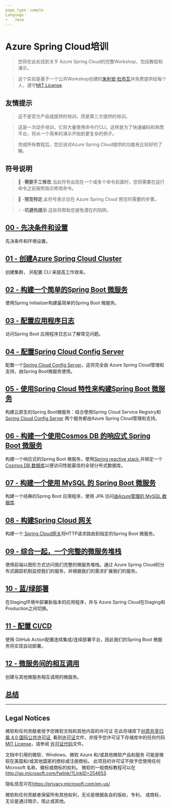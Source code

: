 ```yaml
---
page_type：sample
Language：
-   Java
---
```


# Azure Spring Cloud培训

> 您将在此处找到关于 Azure Spring Cloud的完整Workshop，包括教程和演示。

> 这个实验是基于一个公共Workshop创建的[朱利安·杜布瓦](https://twitter.com/juliendubois)并免费提供给每个人，遵守[MIT License](LICENSE.txt).

## 友情提示

> 这不是官方产品组提供的培训，而是第三方提供的培训。

> 这是一次动手培训，它将大量使用命令行CLI。这样是为了快速编码和熟悉平台，将从一个简单的演示开始到更复杂的例子。

> 完成所有教程后，您应该对Azure  Spring Cloud提供的功能有比较好的了解。

## 符号说明

> 🛑 -**需要手工修改**.当此符号出现在一个或多个命令前面时，您将需要在运行命令之前按照指示修改命令。

> 🚧 -**预览特定**.此符号表示仅在 Azure Spring Cloud 预览时需要的步骤。

> 💡 -**坑避免提示**.这些将帮助您避免潜在的陷阱。

## [00 - 先决条件和设置](00-setup-your-environment/README.md)

先决条件和环境设置。

## [01 - 创建Azure Spring Cloud Cluster ](01-create-an-azure-spring-cloud-instance/README.md)

创建集群， 并配置 CLI 来提高工作效率。

## [02 - 构建一个简单的Spring Boot 微服务](02-build-a-simple-spring-boot-microservice/README.md)

使用Spring Initializer构建最简单的Spring Boot 微服务。

## [03 - 配置应用程序日志](03-configure-monitoring/README.md)

访问Spring Boot 应用程序日志以了解常见问题。

## [04 - 配置Spring Cloud Config Server](04-configure-a-spring-cloud-config-server/README.md)

配置一个[Spring Cloud Config Server](https://cloud.spring.io/spring-cloud-config)，这将完全由 Azure Spring Cloud管理和支持，由Spring Boot微服务使用。

## [05 - 使用Spring Cloud 特性来构建Spring Boot 微服务](05-build-a-spring-boot-microservice-using-spring-cloud-features/README.md)

构建云原生的Spring Boot微服务：结合使用Spring Cloud Service Registry和[Spring Cloud Config Server](https://cloud.spring.io/spring-cloud-config) 两个服务都由Azure Spring Cloud管理和支持。

## [06 - 构建一个使用Cosmos DB 的响应式 Spring Boot 微服务](06-build-a-reactive-spring-boot-microservice-using-cosmosdb/README.md)

构建一个响应式的Spring Boot 微服务，使用[Spring reactive stack ](https://docs.spring.io/spring/docs/current/spring-framework-reference/web-reactive.html)并绑定一个[Cosmos DB 数据库](https://docs.microsoft.com/en-us/azure/cosmos-db/?WT.mc_id=azurespringcloud-github-judubois)以便访问性能最佳的全球分布式数据库。

## [07 - 构建一个使用 MySQL 的 Spring Boot 微服务](07-build-a-spring-boot-microservice-using-mysql/README.md)

构建一个经典的Spring Boot 应用程序，使用 JPA 访问[由Azure管理的 MySQL 数据库](https://docs.microsoft.com/en-us/azure/mysql/?WT.mc_id=azurespringcloud-github-judubois).

## [08 - 构建Spring Cloud 网关](08-build-a-spring-cloud-gateway/README.md)

构建一个[ Spring Cloud网关](https://spring.io/projects/spring-cloud-gateway)将HTTP请求路由到指定的Spring Boot 微服务。

## [09 - 综合一起，一个完整的微服务堆栈](09-putting-it-all-together-a-complete-microservice-stack/README.md)

使用前端以图形方式访问我们完整的微服务堆栈。通过 Azure Spring Cloud的分布式跟踪机制监控我们的服务，并根据我们的需求扩展我们的服务。

## [10 - 蓝/绿部署](10-blue-green-deployment/README.md)

在Staging环境中部署新版本的应用程序，并与 Azure Spring Cloud在Staging和Production之间切换。

## [11 - 配置 CI/CD](11-configure-ci-cd/README.md)

使用 GitHub Action配置连续集成/连续部署平台，因此我们的Spring Boot 微服务将实现自动部署。

## [12 - 微服务间的相互调用](12-making-microservices-talk-to-each-other/README.md)

创建与其他微服务相互调用的微服务。

## [总结](99-conclusion/README.md)

---

## Legal Notices

微软和任何贡献者授予您微软文档和其他内容的许可证
在此存储库下[创意共享归属 4.0 国际公共许可证](https://creativecommons.org/licenses/by/4.0/legalcode),
看到[许可证](LICENSE)文件，并授予您许可证下存储库中的任何代码[MIT License](https://opensource.org/licenses/MIT)，请参阅
[许可证代码](LICENSE-CODE)文件。

文档中引用的微软、Windows、微软 Azure 和/或其他微软产品和服务
可能是微软在美国和/或其他国家的商标或注册商标。
此项目的许可证不授予您使用任何 Microsoft 名称、徽标或商标的权利。
微软的一般商标教程可以在<http://go.microsoft.com/fwlink/?LinkID=254653>.

隐私信息可在<https://privacy.microsoft.com/en-us/>

微软和任何贡献者保留所有其他权利，无论是根据各自的版权，专利，
或商标，无论是通过暗示，阻止或其他。
